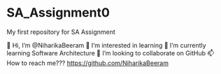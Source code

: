 # SA_Assignment0
My first repository for SA Assignment

👋 Hi, I’m @NiharikaBeeram
👀 I’m interested in learning
🌱 I’m currently learning Software Architecture
💞️ I’m looking to collaborate on GitHub
📫 How to reach me??? https://github.com/NiharikaBeeram
